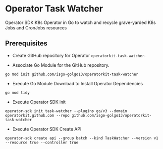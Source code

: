 # Operator Task Watcher
Operator SDK K8s Operator in Go to watch and recycle grave-yarded K8s Jobs and CronJobs resources

## Prerequisites

- Create GitHub repository for Operator `operatorkit-task-watcher`.

- Associate Go Module for the GitHub repository.
```
go mod init github.com/isgo-golgo13/operatorkit-task-watcher
```

- Execute Go Module Download to Install Operator Dependencies
```
go mod tidy
```

- Execute Operator SDK init 
```
operator-sdk init task-watcher --plugins go/v3 --domain operatorkit.github.com --repo github.com/isgo-golgo13/operatorkit-task-watcher
```

- Execute Operator SDK Create API
```
operator-sdk create api --group batch --kind TaskWatcher --version v1 --resource true --controller true
```